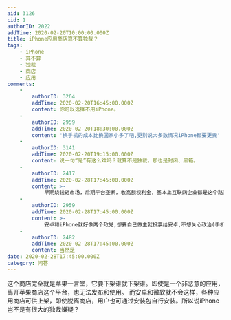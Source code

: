 ```yaml
---
aid: 3126
cid: 1
authorID: 2022
addTime: 2020-02-20T10:00:00.000Z
title: iPhone应用商店算不算独裁？
tags:
    - iPhone
    - 算不算
    - 独裁
    - 商店
    - 应用
comments:
    -
        authorID: 3264
        addTime: 2020-02-20T16:45:00.000Z
        content: 你可以选择不用iPhone。
    -
        authorID: 2959
        addTime: 2020-02-20T18:30:00.000Z
        content: '换手机的成本比换国家小多了吧,更别说大多数情况iPhone都要更贵'
    -
        authorID: 3141
        addTime: 2020-02-20T19:15:00.000Z
        content: 说一句“是”有这么难吗？就算不是独裁，那也是封闭、黑箱。
    -
        authorID: 2417
        addTime: 2020-02-28T17:45:00.000Z
        content: >-
            早期烧钱砸市场，后期平台垄断，收高额权利金，基本上互联网企业都是这个路数，国内的腾讯也一样。利用平台垄断用户群，加盟的工作室只能苦兮兮的赚点辛苦钱，利润的大头都被平台吸走。
    -
        authorID: 2959
        addTime: 2020-02-28T17:45:00.000Z
        content: >-
            安卓和iPhone就好像两个政党,想要自己做主就投票给安卓,不想关心政治(手机)又想生活优越(手机好用)就选iPhone,并没有剥夺选择权
    -
        authorID: 2482
        addTime: 2020-02-28T17:45:00.000Z
        content: 当然是
date: 2020-02-28T17:45:00.000Z
category: 问答
---
```


这个商店完全就是苹果一言堂，它要下架谁就下架谁。即使是一个非恶意的应用，离开苹果商店这个平台，也无法发布和使用。 而安卓和微软就不会这样，各种应用商店可供上架，即使脱离商店，用户也可通过安装包自行安装。所以说iPhone岂不是有很大的独裁嫌疑？
